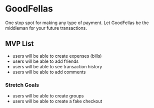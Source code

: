 # GoodFellas

One stop spot for making any type of payment. Let GoodFellas be the middleman for your future transactions.

## MVP List
- users will be able to create expenses (bills)
- users will be able to add friends
- users will be able to see transaction history
- users will be able to add comments

### Stretch Goals
- users will be able to create groups
- users will be able to create a fake checkout
